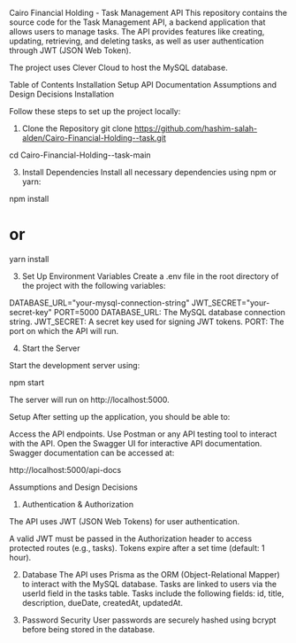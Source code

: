 Cairo Financial Holding - Task Management API
This repository contains the source code for the Task Management API, a backend application that allows users to manage tasks. The API provides features like creating, updating, retrieving, and deleting tasks, as well as user authentication through JWT (JSON Web Token).

The project uses Clever Cloud to host the MySQL database.

Table of Contents
Installation
Setup
API Documentation
Assumptions and Design Decisions
Installation


Follow these steps to set up the project locally:

1. Clone the Repository
git clone https://github.com/hashim-salah-alden/Cairo-Financial-Holding--task.git

cd Cairo-Financial-Holding--task-main

3. Install Dependencies
Install all necessary dependencies using npm or yarn:

npm install
# or
yarn install

3. Set Up Environment Variables
Create a .env file in the root directory of the project with the following variables:

DATABASE_URL="your-mysql-connection-string"
JWT_SECRET="your-secret-key"
PORT=5000
DATABASE_URL: The MySQL database connection string.
JWT_SECRET: A secret key used for signing JWT tokens.
PORT: The port on which the API will run.

4. Start the Server
   
Start the development server using:

npm start

The server will run on http://localhost:5000.

Setup
After setting up the application, you should be able to:

Access the API endpoints.
Use Postman or any API testing tool to interact with the API.
Open the Swagger UI for interactive API documentation.
Swagger documentation can be accessed at:

http://localhost:5000/api-docs


Assumptions and Design Decisions

1. Authentication & Authorization
   
The API uses JWT (JSON Web Tokens) for user authentication.

A valid JWT must be passed in the Authorization header to access protected routes (e.g., tasks).
Tokens expire after a set time (default: 1 hour).


2. Database
The API uses Prisma as the ORM (Object-Relational Mapper) to interact with the MySQL database.
Tasks are linked to users via the userId field in the tasks table.
Tasks include the following fields:
id, title, description, dueDate, createdAt, updatedAt.


3. Password Security
User passwords are securely hashed using bcrypt before being stored in the database.
